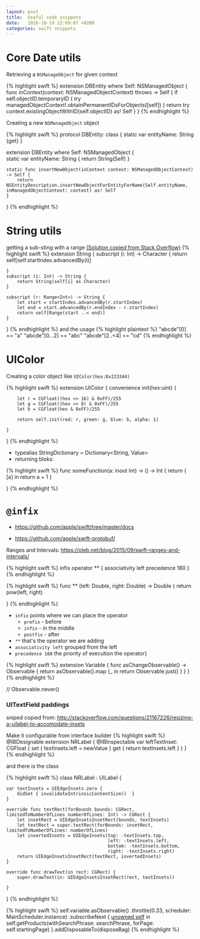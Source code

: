 ```yaml
---
layout: post
title:  Useful code snippets
date:   2016-10-19 12:09:07 +0200
categories: swift snippets
---
```


# Core Date utils
Retrieving a `NSManageObject` for given context

{% highlight swift %}
extension DBEntity where Self: NSManagedObject {
    func inContext(context: NSManagedObjectContext) throws -> Self {
        if self.objectID.temporaryID {
            try managedObjectContext!.obtainPermanentIDsForObjects([self])
        }
        return try context.existingObjectWithID(self.objectID) as! Self
    }
}
{% endhighlight %}

Creating a new `NSManageObject` object

{% highlight swift %}
protocol DBEntity: class {
    static var entityName: String {get}
}

extension DBEntity where Self: NSManagedObject {   
    static var entityName: String {
        return String(Self)
    }
    
    static func insertNewObject(inContext context: NSManagedObjectContext) -> Self {
        return NSEntityDescription.insertNewObjectForEntityForName(Self.entityName, inManagedObjectContext: context) as! Self
    }
}
{% endhighlight %}

# String utils
getting a sub-sting with a range [(Solution copied from Stack Overflow)](http://stackoverflow.com/questions/24092884/get-nth-character-of-a-string-in-swift-programming-language)
{% highlight swift %}
extension String {
    subscript (i: Int) -> Character {
        return self[self.startIndex.advancedBy(i)]
  
    }
    subscript (i: Int) -> String {
        return String(self[i] as Character)
    }

    subscript (r: Range<Int>) -> String {
        let start = startIndex.advancedBy(r.startIndex)
        let end = start.advancedBy(r.endIndex - r.startIndex)
        return self[Range(start ..< end)]
    }
}
{% endhighlight %}
and the usage
{% highlight plaintext %}
"abcde"[0] == "a"
"abcde"[0...2] == "abc"
"abcde"[2..<4] == "cd"
{% endhighlight %}


# UIColor
Creating a color object like `UIColor(hex:0x223344)`

{% highlight swift %}
extension UIColor {
    convenience init(hex:uint) {
    
        let r = CGFloat((hex >> 16) & 0xFF)/255
        let g = CGFloat((hex >> 8) & 0xFF)/255
        let b = CGFloat(hex & 0xFF)/255
    
        return self.init(red: r, green: g, blue: b, alpha: 1)
    
    }
}
{% endhighlight %}

* typealias StringDictionary<Value> = Dictionary<String, Value>
* returning bloks:

{% highlight swift %}
func someFunction(a: inout Int) -> () -> Int {
    return { [a] in return a + 1   }

}
{% endhighlight %}

# `@infix`

* https://github.com/apple/swift/tree/master/docs

* https://github.com/apple/swift-protobuf/

Ranges and Intervals: https://oleb.net/blog/2015/09/swift-ranges-and-intervals/

{% highlight swift %}
infix operator ** { associativity left precedence 160   }
{% endhighlight %}



{% highlight swift %}
func ** (left: Double, right: Double) -> Double {
    return pow(left, right)

}
{% endhighlight %}

* `infix` points where we can place the operator
  * `prefix` - before
  * `infix` - in the middle
  * `postfix` - after
* `**` that's the operator we are adding
* `associativity left` grouped from the left
* `precedence 160` the priority of execution the operator}

{% highlight swift %}
extension Variable {
    func asChangeObservable() -> Observable<Void> {
        return asObservable().map {_ in
            return Observable.just()
        }
    }
}
{% endhighlight %}

// Observable.never()



### UITextField paddings

sniped copied from: http://stackoverflow.com/questions/21167226/resizing-a-uilabel-to-accomodate-insets


Make it configurable from interface builder
{% highlight swift %}
@IBDesignable
extension NRLabel {
    @IBInspectable
        var leftTextInset: CGFloat {
        set { textInsets.left = newValue  }
        get { return textInsets.left  }
    }
}
{% endhighlight %}

and there is the class

{% highlight swift %}
class NRLabel : UILabel {
    
    var textInsets = UIEdgeInsets.zero {
        didSet { invalidateIntrinsicContentSize()  }
    }
    
    override func textRect(forBounds bounds: CGRect, limitedToNumberOfLines numberOfLines: Int) -> CGRect {
        let insetRect = UIEdgeInsetsInsetRect(bounds, textInsets)
        let textRect = super.textRect(forBounds: insetRect, limitedToNumberOfLines: numberOfLines)
        let invertedInsets = UIEdgeInsets(top: -textInsets.top,
                                          left: -textInsets.left,
                                          bottom: -textInsets.bottom,
                                          right: -textInsets.right)
        return UIEdgeInsetsInsetRect(textRect, invertedInsets)
    }
    
    override func drawText(in rect: CGRect) {
        super.drawText(in: UIEdgeInsetsInsetRect(rect, textInsets))
    
    }
}
{% endhighlight %}

{% highlight swift %}
self.variable.asObservable() .throttle(0.33, scheduler: MainScheduler.instance)
.subscribeNext { [unowned self](searchPhrase) in
    self.getProducts(withSearchPhrase: searchPhrase, forPage: self.startingPage)
}.addDisposableTo(disposeBag)
{% endhighlight %}

